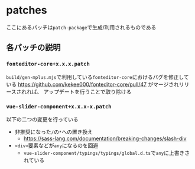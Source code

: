 # patches

ここにあるパッチは`patch-package`で生成/利用されるものである

## 各パッチの説明
### `fonteditor-core+x.x.x.patch`

`build/gen-mplus.mjs`で利用している`fonteditor-core`におけるバグを修正している
https://github.com/kekee000/fonteditor-core/pull/47 がマージされリリースされれば、
アップデートを行うことで取り除ける

### `vue-slider-component+x.x.x-x.patch`

以下の二つの変更を行っている

- 非推奨になった`/`の`*`への置き換え
  - https://sass-lang.com/documentation/breaking-changes/slash-div
- `<div>`要素などが`any`になるのを回避
  - `vue-slider-component/typings/typings/global.d.ts`で`any`に上書きされている
